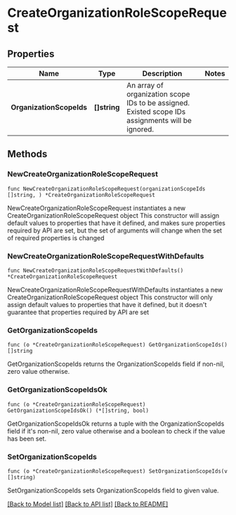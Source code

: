 # CreateOrganizationRoleScopeRequest

## Properties

Name | Type | Description | Notes
------------ | ------------- | ------------- | -------------
**OrganizationScopeIds** | **[]string** | An array of organization scope IDs to be assigned. Existed scope IDs assignments will be ignored. | 

## Methods

### NewCreateOrganizationRoleScopeRequest

`func NewCreateOrganizationRoleScopeRequest(organizationScopeIds []string, ) *CreateOrganizationRoleScopeRequest`

NewCreateOrganizationRoleScopeRequest instantiates a new CreateOrganizationRoleScopeRequest object
This constructor will assign default values to properties that have it defined,
and makes sure properties required by API are set, but the set of arguments
will change when the set of required properties is changed

### NewCreateOrganizationRoleScopeRequestWithDefaults

`func NewCreateOrganizationRoleScopeRequestWithDefaults() *CreateOrganizationRoleScopeRequest`

NewCreateOrganizationRoleScopeRequestWithDefaults instantiates a new CreateOrganizationRoleScopeRequest object
This constructor will only assign default values to properties that have it defined,
but it doesn't guarantee that properties required by API are set

### GetOrganizationScopeIds

`func (o *CreateOrganizationRoleScopeRequest) GetOrganizationScopeIds() []string`

GetOrganizationScopeIds returns the OrganizationScopeIds field if non-nil, zero value otherwise.

### GetOrganizationScopeIdsOk

`func (o *CreateOrganizationRoleScopeRequest) GetOrganizationScopeIdsOk() (*[]string, bool)`

GetOrganizationScopeIdsOk returns a tuple with the OrganizationScopeIds field if it's non-nil, zero value otherwise
and a boolean to check if the value has been set.

### SetOrganizationScopeIds

`func (o *CreateOrganizationRoleScopeRequest) SetOrganizationScopeIds(v []string)`

SetOrganizationScopeIds sets OrganizationScopeIds field to given value.



[[Back to Model list]](../README.md#documentation-for-models) [[Back to API list]](../README.md#documentation-for-api-endpoints) [[Back to README]](../README.md)


